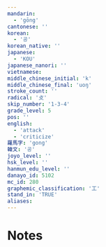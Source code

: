 ```yaml
---
mandarin:
  - 'gōng'
cantonese: ''
korean:
  - '공'
korean_native: ''
japanese:
  - 'KOU'
japanese_nanori: ''
vietnamese:
middle_chinese_initial: 'k'
middle_chinese_final: 'uoŋ'
stroke_count: ''
radical: '攴'
skip_number: '1-3-4'
grade_level: 5
pos: ''
english:
  - 'attack'
  - 'criticize'
羅馬字: 'gong'
韓文: '공'
joyo_level: ''
hsk_level: ''
hanmun_edu_level: ''
danayo_id: 5102
mc_id: 280
graphemic_classification: '工'
stand_in: 'TRUE'
aliases:
---
```


# Notes
